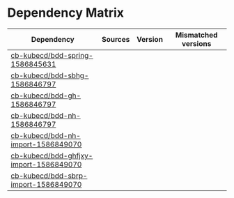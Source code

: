 # Dependency Matrix

Dependency | Sources | Version | Mismatched versions
---------- | ------- | ------- | -------------------
[cb-kubecd/bdd-spring-1586845631](https://github.com/cb-kubecd/bdd-spring-1586845631.git) |  | []() | 
[cb-kubecd/bdd-sbhg-1586846797](https://github.com/cb-kubecd/bdd-sbhg-1586846797.git) |  | []() | 
[cb-kubecd/bdd-gh-1586846797](https://github.com/cb-kubecd/bdd-gh-1586846797.git) |  | []() | 
[cb-kubecd/bdd-nh-1586846797](https://github.com/cb-kubecd/bdd-nh-1586846797.git) |  | []() | 
[cb-kubecd/bdd-nh-import-1586849070](https://github.com/cb-kubecd/bdd-nh-import-1586849070.git) |  | []() | 
[cb-kubecd/bdd-ghfjxy-import-1586849070](https://github.com/cb-kubecd/bdd-ghfjxy-import-1586849070.git) |  | []() | 
[cb-kubecd/bdd-sbrp-import-1586849070](https://github.com/cb-kubecd/bdd-sbrp-import-1586849070.git) |  | []() | 
